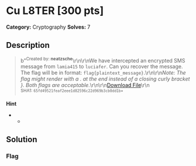 # Cu L8TER [300 pts]

**Category:** Cryptography
**Solves:** 7

## Description
>b"<sup>Created by: <b>neatzsche</b></sup>\r\n\r\nWe have intercepted an encrypted SMS message from `lamia415` to `luciafer`. Can you recover the message. The flag will be in format: `flag{plaintext_message}`.\r\n\r\n*Note: The flag might render with a . at the end instead of a closing curly bracket }. Both flags are acceptable.*\r\n\r\n[Download File](https://tinyurl.com/2p8kxaxn)\r\n<br><sup>SHA1: `65fd49521feaf2eee1d82596c22d969b3cb0dd1b`</sup>"

**Hint**
* -

## Solution

### Flag

